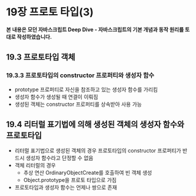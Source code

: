 # 19장 프로토 타입(3)

**본 내용은 모던 자바스크립트 Deep Dive - 자바스크립트의 기본 개념과 동작 원리를 토대로 작성하였습니다.**



## 19.3 프로토타입 객체

### 19.3.3 프로토타입의 constructor 프로퍼티와 생성자 함수

* prototype 프로퍼티로 자신을 참조하고 있는 생성자 함수를 가리킴
* 생성자 함수가 생성될 때 연결이 이뤄짐
* 생성된 객체는 constructor 프로퍼티를 상속받아 사용 가능



## 19.4 리터럴 표기법에 의해 생성된 객체의 생성자 함수와 프로토타입

* 리터럴 표기법으로 생성된 객체의 경우 프로토타입의 constructor 프로퍼티가 반드시 생성자 함수라고 단정할 수 없음
* 객체 리터럴의 경우
  * 추상 연산 OrdinaryObjectCreate를 호출하여 빈 객체 생성
  * Object.prototype을 프로토 타입으로 가짐
* 프로토타입과 생성자 함수는 언제나 쌍으로 존재



